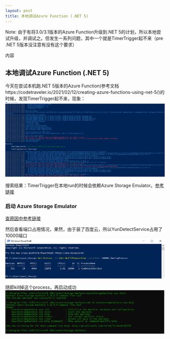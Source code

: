 ```yaml
---
layout: post
title: 本地调试Azure Function (.NET 5)
---
```


Note: 由于有将3.0/3.1版本的Azure Function升级到.NET 5的计划，所以本地尝试升级，并调试之。但发生一系列问题，其中一个就是TimerTrigger起不来（pre .NET 5版本没注意有没有这个要求）

内容

## 本地调试Azure Function (.NET 5)
今天在尝试本机跑.NET 5版本的Azure Function(参考文档https://codetraveler.io/2021/02/12/creating-azure-functions-using-net-5/)的时候，发现TimerTrigger起不来，现象：
![error info](../images/20210425/timerTriggerFailed.png)

搜索结果：TimerTrigger在本地run的时候会依赖Azure Storage Emulator。[参考链接](https://github.com/Azure/azure-functions-core-tools/issues/2058#issuecomment-649591406)

### 启动 Azure Storage Emulator
[查原因中参考链接](https://joeblogs.technology/2020/07/windows-azure-storage-emulator-error-unable-to-start-the-storage-emulator/)

然后查看端口占用情况，果然，由于装了百度云，所以YunDetectService占用了10000端口
![error info](../images/20210425/portUsed.png)

随即kill掉这个process，再启动成功
![error info](../images/20210425/launchOk.png)